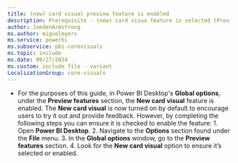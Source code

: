 ```yaml
---
title: (new) card visual preview feature is enabled
description: Prerequisite - (new) card visua feature is selected (Preview features)
author: JaedenArmstrong
ms.author: miguelmyers
ms.service: powerbi
ms.subservice: pbi-corevisuals
ms.topic: include
ms.date: 09/27/2024
ms.custom: include file - variant
LocalizationGroup: core-visuals
---
```

- For the purposes of this guide, in Power BI Desktop's **Global options**, under the **Preview features** section, the **New card visual** feature is enabled. The **New card visual** is now turned on by default to encourage users to try it out and provide feedback. However, by completing the following steps you can ensure it is checked to enable the feature: 1. Open **Power BI Desktop**.  2. Navigate to the **Options** section found under the **File** menu.  3. In the **Global options** window, go to the **Preview features** section.  4. Look for the **New card visual** option to ensure it’s selected or enabled.
